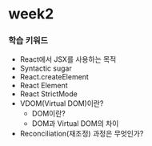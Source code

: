 # week2

### 학습 키워드

* React에서 JSX를 사용하는 목적
* Syntactic sugar
* React.createElement
* React Element
* React StrictMode
* VDOM(Virtual DOM)이란?
  * DOM이란?
  * DOM과 Virtual DOM의 차이
* Reconciliation(재조정) 과정은 무엇인가?
